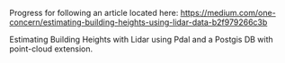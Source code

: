 Progress for following an article located here: https://medium.com/one-concern/estimating-building-heights-using-lidar-data-b2f979266c3b

Estimating Building Heights with Lidar using Pdal and a Postgis DB with point-cloud extension.
